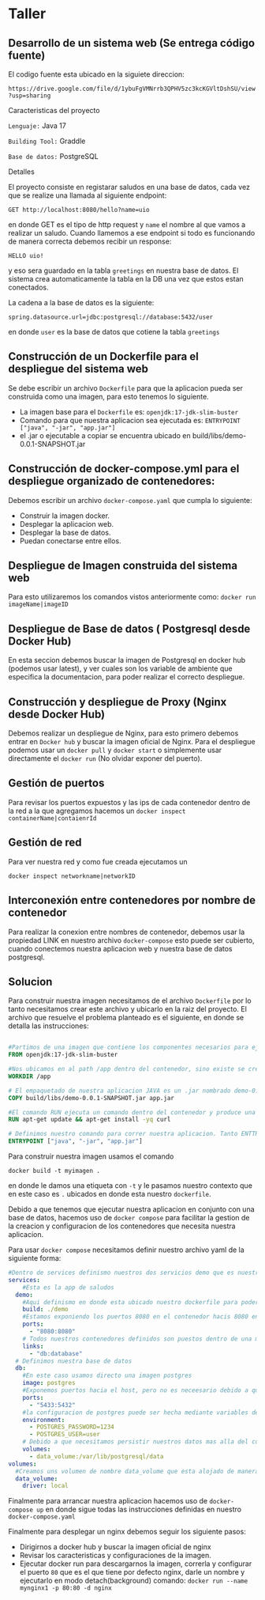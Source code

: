 
# Taller
## Desarrollo de un sistema web (Se entrega código fuente)

El codigo fuente esta ubicado en la siguiete direccion:

`https://drive.google.com/file/d/1ybuFgVMNrrb3QPHV5zc3kcKGVltDshSU/view?usp=sharing`

Caracteristicas del proyecto

`Lenguaje:` Java 17

`Building Tool:` Graddle

`Base de datos:` PostgreSQL

Detalles

El proyecto consiste en registarar saludos en una base de datos, cada vez que se realize una llamada al siguiente endpoint:

`GET http://localhost:8080/hello?name=uio` 

en donde GET es el tipo de http request y `name` el nombre al que vamos a realizar un saludo. Cuando llamemos a ese endpoint si todo es funcionando de manera correcta debemos recibir un response:

`HELLO uio!`

y eso sera guardado en la tabla `greetings` en nuestra base de datos. El sistema crea automaticamente la tabla en la DB una vez que estos estan conectados.

La cadena a la base de datos es la siguiente: 

`spring.datasource.url=jdbc:postgresql://database:5432/user`

en donde `user` es la base de datos que cotiene la tabla `greetings`

## Construcción de un Dockerfile para el despliegue del sistema web

Se debe escribir un archivo `Dockerfile` para que la aplicacion pueda ser construida como una imagen, para esto tenemos lo siguiente.

+ La imagen base para el `Dockerfile` es: `openjdk:17-jdk-slim-buster`
+ Comando para que nuestra aplicacion sea ejecutada es: `ENTRYPOINT ["java", "-jar", "app.jar"]` 
+ el .jar o ejecutable a copiar se encuentra ubicado en build/libs/demo-0.0.1-SNAPSHOT.jar

## Construcción de docker-compose.yml para el despliegue organizado de contenedores:

Debemos escribir un archivo `docker-compose.yaml` que cumpla lo siguiente:
+ Construir la imagen docker.
+ Desplegar la aplicacion web.
+ Desplegar la base de datos.
+ Puedan conectarse entre ellos.
  
## Despliegue de Imagen construida del sistema web
Para esto utilizaremos los comandos vistos anteriormente como: `docker run imageName|imageID`
## Despliegue de Base de datos ( Postgresql desde Docker Hub)
En esta seccion debemos buscar la imagen de Postgresql en docker hub (podemos usar latest), y ver cuales son los variable de ambiente que especifica la documentacion, para poder realizar el correcto despliegue.

## Construcción y despliegue de Proxy (Nginx desde Docker Hub)
Debemos realizar un despliegue de Nginx, para esto primero debemos entrar en `Docker hub` y buscar la imagen oficial de Nginx. Para el despliegue podemos usar un `docker pull` y `docker start` o simplemente usar directamente el `docker run` (No olvidar exponer del puerto).
## Gestión de puertos

Para revisar los puertos expuestos y las ips de cada contenedor dentro de la red a la que agregamos hacemos un `docker inspect containerName|contaienrId`

## Gestión de red

Para ver nuestra red y como fue creada ejecutamos un

 `docker inspect networkname|networkID`

## Interconexión entre contenedores por nombre de contenedor

Para realizar la conexion entre nombres de contenedor, debemos usar la propiedad LINK en nuestro archivo `docker-compose` esto puede ser cubierto, cuando conectemos nuestra aplicacion web y nuestra base de datos postgresql.



## Solucion

Para construir nuestra imagen necesitamos de el archivo `Dockerfile` por lo tanto necesitamos crear este archivo y ubicarlo en la raiz del proyecto. El archivo que resuelve el problema planteado es el siguiente, en donde se detalla las instrucciones:

```Dockerfile

#Partimos de una imagen que contiene los componentes necesarios para ejecutar una aplicacion en JAVA 17
FROM openjdk:17-jdk-slim-buster

#Nos ubicamos en al path /app dentro del contenedor, sino existe se crea el path, a esto le llamamos nuestro directorio de trabajo o WORKDIR
WORKDIR /app

# El empaquetado de nuestra aplicacion JAVA es un .jar nombrado demo-0.0.1-SNAPSHOT.jar, este contiene todo para ser ejecutado dentro de un ambiente JDK. En definitiva este .jar es nuestra aplicacion. Por lo tanto debemos copiar demo-0.0.1-SNAPSHOT.jar dentro del contenedor, para esto usamos el comando COPY. COPY tiene 2 argumento, el primero es la fuente del archivo y el segundo es el destino(el path dentro del contenedor). Entonces el archivo demo-0.0.1-SNAPSHOT.jar va a ser copiado dentro /app (definnido en WORKDIR) con el nombre app.jar
COPY build/libs/demo-0.0.1-SNAPSHOT.jar app.jar

#El comando RUN ejecuta un comando dentro del contenedor y produce una nuevo layer o capa, generando asi una nueva imagen. No se recomienda realizarlo, debido a que como se menciona, esta produciendo una capa adicional y nuestra contenedor va a ser mas pesado. Por lo tanto se deberia intalar curl, cuando necesitamos y cuando el contenedor esta corriendo. En esta ocasion se ha puesto aqui de manera de ejemplo. Asi podremos realizar una peticion http dentro de nuestro contenedor, hacia nuestra applicacion web.
RUN apt-get update && apt-get install -yq curl

# Definimos nuestro comando para correr nuestra aplicacion. Tanto ENTTRYPOINT como CMD son ejecutados cuando nuestro contenedor entra en estado RUNNING, por lo tanto no se genera una capa o layer adicional en nuestra imagen. En este caso ENTRYPOINT recibe como argumento el nombre de nuestra aplicacion app.jar que fue previamente copiada con COPY en el directorio definido en WORKDIR. Adicionalmente el arumento app.jar puede ser sustituido al momento de arrancar nuestro contenedor, ya sea con docker run o docker start
ENTRYPOINT ["java", "-jar", "app.jar"]
```

Para construir nuestra imagen usamos el comando

`docker build -t myimagen .`

en donde le damos una etiqueta con `-t` y le pasamos nuestro contexto que en este caso es `.` ubicados en donde esta nuestro `dockerfile`.

Debido a que tenemos que ejecutar nuestra aplicacion en conjunto con una base de datos, hacemos uso de `docker compose` para facilitar la gestion de la creacion y configuracion de los contenedores que necesita nuestra aplicacion.

Para usar `docker compose` necesitamos definir nuestro archivo yaml de la siguiente forma:

```yaml
#Dentro de services definismo nuestros dos servicios demo que es nuestra app, y db nuestra base de datos
services:
    #Esta es la app de saludos
  demo:
    #Aqui definismo en donde esta ubicado nuestro dockerfile para poder hacer la construccion de la imagen
    build: ./demo
    #Estamos exponiendo los puertos 8080 en el contenedor hacis 8080 en el host.
    ports: 
      - "8080:8080"
    # Todos nuestros contenedores definidos son puestos dentro de una misma red de tipo bridge, asi pueden contectarse entre ellos unicamente por el nombre en este caso demo puede comunicarse con db solo usando db, Docker se encarga de gestionar el DNS. En este caso Links, le da un alias a db de database.
    links:
      - "db:database"
  # Definimos nuestra base de datos
  db:
    #En este caso usamos directo una imagen postgres
    image: postgres
    #Exponemos puertos hacia el host, pero no es neceesario debido a que demo puede conectarse internamente directo con db.
    ports: 
      - "5433:5432"
    #la configuracion de postgres puede ser hecha mediante variables de ambiente por lo que en esta seccion definsimo nuestro usuario y password de la base de datos.
    environment:
      - POSTGRES_PASSWORD=1234
      - POSTGRES_USER=user
    # Debido a que necesitamos persistir nuestros datos mas alla del contenedor, usamos un volumen para que los datos de la db no se pierdan cuando el contenedor sea destruido. Para eso usamos el volumen data_volume que apunta hacia el directorio /var/lib/postgresql/data dentro del contenedor, que es donde se almacenan los datos.
    volumes:
      - data_volume:/var/lib/postgresql/data
volumes:
  #Creamos uns volumen de nombre data_volume que esta alojado de manera local
  data_volume:
    driver: local
```

Finalmente para arrancar nuestra aplicacion hacemos uso de `docker-compose up` en donde sigue todas las instrucciones definidas en nuestro `docker-compose.yaml`

Finalmente para desplegar un nginx debemos seguir los siguiente pasos:
+ Dirigirnos a docker hub y buscar la imagen oficial de nginx
+ Revisar los caracteristicas y configuraciones de la imagen.
+ Ejecutar docker run para descargarnos la imagen, correrla y configurar el puerto `80` que es el que tiene por defecto nginx, darle un nombre y ejecutarlo en modo detach(background) comando: `docker run --name mynginx1 -p 80:80 -d nginx`
